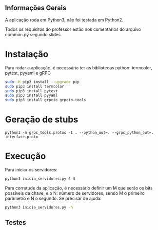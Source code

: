 ## Informações Gerais
A aplicação roda em Python3, não foi testada em Python2.

Todos os requisitos do professor estão nos comentários do arquivo common.py segundo slides

# Instalação
Para rodar a aplicação, é necessário ter as bibliotecas python: termcolor, pytest, pyyaml e gRPC

```bash
sudo -H pip3 install --upgrade pip
sudo pip3 install termcolor
sudo pip3 install pytest
sudo pip3 install pyyaml
sudo pip3 install grpcio grpcio-tools
```

# Geração de stubs
```
python3 -m grpc_tools.protoc -I . --python_out=. --grpc_python_out=. interface.proto
```

# Execução
Para iniciar os servidores:
```bash
python3 inicia_servidores.py 4 4
```

Para corretude da aplicação, é necessário definir um M que serão os bits possíveis da chave, e o N: número de servidores, sendo M o primeiro parâmetro e N o segundo.
Se precisar de ajuda:

```bash
python3 inicia_servidores.py -h
```

## Testes
<!-- Para rodar os testes, em um terminal, digite: `pytest test_cliente.py -vv`: dessa forma, os testes serão executados em ordem de aparecimento no código. (_Importante para a primeira sequencia de tests_)
 -->
